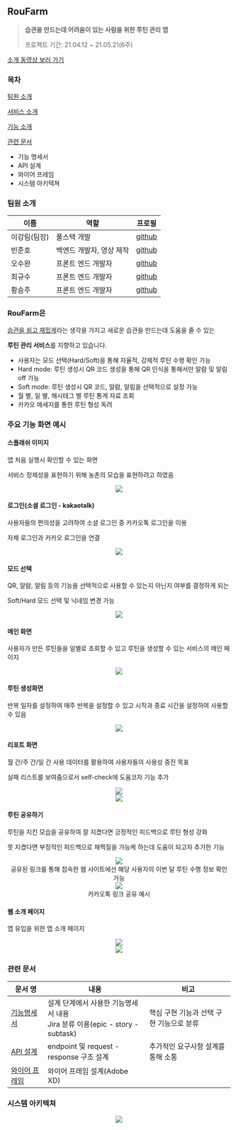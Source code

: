 ## RouFarm

>  **습관을 만드는데 어려움이 있는 사람을 위한 루틴 관리 앱**
>
> 프로젝트 기간: 21.04.12 ~ 21.05.21(6주)

[소개 동영상 보러 가기](https://www.youtube.com/watch?v=BNGxon0wl0o)



### 목차

[팀원 소개](#팀원-소개)

[서비스 소개](#roufarm은)

[기능 소개](#주요-기능-화면-예시)

[관련 문서](#관련-문서)

- 기능 명세서
- API 설계
- 와이어 프레임
- 시스템 아키텍쳐



### 팀원 소개

| 이름         | 역할                     | 프로필                                  |
| ------------ | ------------------------ | --------------------------------------- |
| 이강림(팀장) | 풀스택 개발              | [github](https://github.com/leekangrim) |
| 빈준호       | 백엔드 개발자, 영상 제작 | [github](https://github.com/Rekalux)    |
| 오수완       | 프론트 엔드 개발자       | [github](https://github.com/swanious)   |
| 최규수       | 프론트 엔드 개발자       | [github](https://github.com/qsoo)       |
| 황승주       | 프론트 엔드 개발자       | [github](https://github.com/wealways)   |



### RouFarm은

<u>습관을 쉽고 재밌게</u>라는 생각을 가지고 새로운 습관을 만드는데 도움을 줄 수 있는 

**루틴 관리 서비스**를 지향하고 있습니다. 

- 사용자는 모드 선택(Hard/Soft)을 통해 자율적, 강제적 루틴 수행 확인 가능
- Hard mode: 루틴 생성시 QR 코드 생성을 통해 QR 인식을 통해서만 알람 및 알림 off 가능
- Soft mode: 루틴 생성시 QR 코드, 알람, 알림을 선택적으로 설정 가능
- 월 별, 일 별, 해시태그 별 루틴 통계 자료 조회
- 카카오 메세지를 통한 루틴 형성 독려 



### 주요 기능 화면 예시

#### 스플래쉬 이미지

앱 처음 실행시 확인할 수 있는 화면

서비스 정체성을 표현하기 위해 농촌의 모습을 표현하려고 하였음

<center><img src="assets/splash_img.jpg"/></center>



#### 로그인(소셜 로그인 - kakaotalk)

사용자들의 편의성을 고려하여 소셜 로그인 중 카카오톡 로그인을 이용

자체 로그인과 카카오 로그인을 연결

<center><img src="assets/login.jpg"/></center>



#### 모드 선택

QR, 알람, 알림 등의 기능을 선택적으로 사용할 수 있는지 아닌지 여부를 결정하게 되는

Soft/Hard 모드 선택 및 닉네임 변경 가능

<center><img src="assets/select_mode.jpg"/></center>



#### 메인 화면

사용자가 만든 루틴들을 일별로 조회할 수 있고 루틴을 생성할 수 있는 서비스의 메인 페이지

<center><img src="assets/main.jpg"/></center>



#### 루틴 생성화면

반복 일자를 설정하여 매주 반복을 설정할 수 있고 시작과 종료 시간을 설정하여 사용할 수 있음

<center><img src="assets/create_routine.jpg"/></center>



#### 리포트 화면

월 간/주 간/일 간 사용 데이터를 활용하여 사용자들의 사용성 증진 목표

실패 리스트를 보여줌으로서 self-check에 도움코자 기능 추가

<center><img src="assets/report_monthly.jpg"/></center>

<center><img src="assets/report_weekly.jpg"/></center>



#### 루틴 공유하기

루틴을 지킨 모습을 공유하여 잘 지켰다면 긍정적인 피드백으로 루틴 형성 강화 

못 지켰다면 부정적인 피드백으로 채찍질을 가능케 하는데 도움이 되고자 추가한 기능

<center><img src="assets/share_routine_web.jpg"/></center>

<center>공유된 링크를 통해 접속한 웹 사이트에선 해당 사용자의 이번 달 루틴 수행 정보 확인 가능</center>



<center><img src="assets/share_routine.jpg"/></center>

<center>카카오톡 링크 공유 예시</center>



#### 웹 소개 페이지

앱 유입을 위한 앱 소개 페이지

<center><img src="assets/intro_web_1.jpg"/></center>

<center><img src="assets/intro_web_2.jpg"/></center>





### 관련 문서

| 문서 명                                                      | 내용                                                         | 비고                                     |
| ------------------------------------------------------------ | ------------------------------------------------------------ | ---------------------------------------- |
| [기능명세서](./assets/기능명세서.pdf)                        | 설계 단계에서 사용한 기능명세서 내용<br/>Jira 분류 이용(epic - story - subtask) | 핵심 구현 기능과 선택 구현 기능으로 분류 |
| [API 설계](https://www.notion.so/roufarm/API-24705f7437a04c9db2384ec7dabc77f7) | endpoint 및 request - response 구조 설계                     | 추가적인 요구사항 설계를 통해 소통       |
| [와이어 프레임](./assets/wireframe.xd)                       | 와이어 프레임 설계(Adobe XD)                                 |                                          |



### 시스템 아키텍쳐

<center><img src="assets/system_architecture.PNG"/></center>

